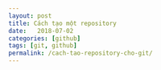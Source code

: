 ```yaml
---
layout: post
title: Cách tạo một repository
date:   2018-07-02
categories: [github]
tags: [git, github]
permalink: /cach-tao-repository-cho-git/
---
```

